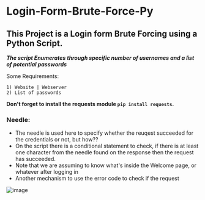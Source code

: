 # Login-Form-Brute-Force-Py

## This Project is a Login form Brute Forcing using a Python Script.

***The script Enumerates through specific number of usernames and a list of potential passwords***


Some Requirements:
```
1) Website | Webserver 
2) List of passwords
```


**Don't forget to install the requests module `pip install requests`.**


### Needle:
 - The needle is used here to specify whether the reuqest succeeded for the credentials or not, but how??
 - On the script there is a conditional statement to check, if there is at least one character from the needle found on the response then the request has succeeded.
 - Note that we are assuming to know what's inside the Welcome page, or whatever after logging in
 - Another mechanism to use the error code to check if the request


![image](https://github.com/AwsGhanem/Login-Form-Brute-Force-Py/assets/123994471/0f3f1ea1-12e1-43fb-8d91-20ef765ebf12)
